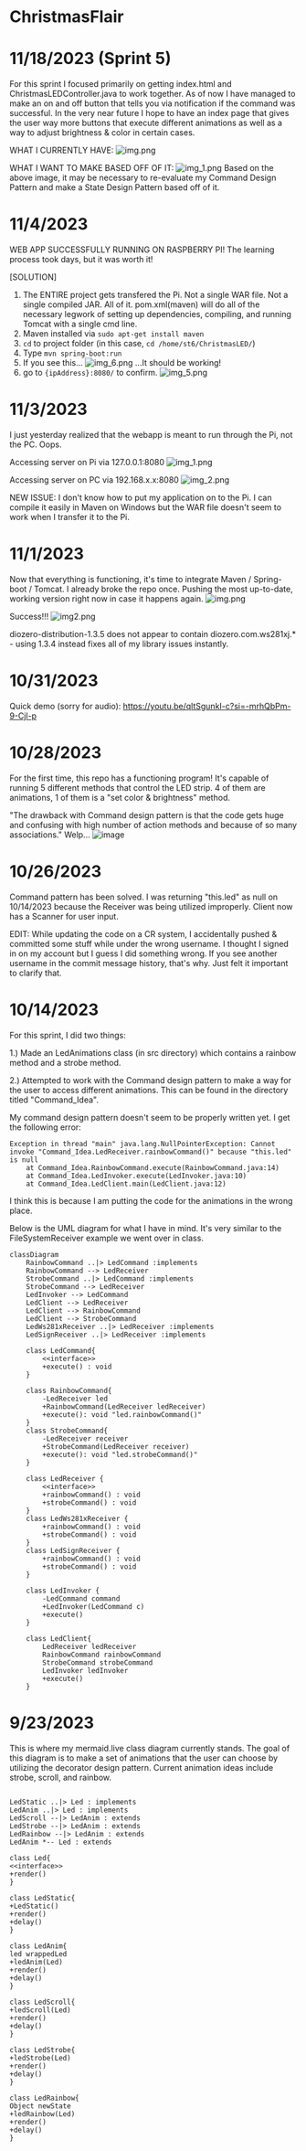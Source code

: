 # ChristmasFlair

# 11/18/2023 (Sprint 5)
 
For this sprint I focused primarily on getting index.html and ChristmasLEDController.java to work together. As of now I have managed to make an on and off button that tells you via notification if the command was successful. In the very near future I hope to have an index page that gives the user way more buttons that execute different animations as well as a way to adjust brightness & color in certain cases. 

WHAT I CURRENTLY HAVE:
![img.png](img.png)

WHAT I WANT TO MAKE BASED OFF OF IT:
![img_1.png](DESIGN%2Fimg_1.png)
Based on the above image, it may be necessary to re-evaluate my Command Design Pattern and make a State Design Pattern based off of it. 
# 11/4/2023

WEB APP SUCCESSFULLY RUNNING ON RASPBERRY PI! The learning process took days, but it was worth it!

[SOLUTION] 
1. The ENTIRE project gets transfered the Pi. Not a single WAR file. Not a single compiled JAR. All of it. pom.xml(maven) will do all of the necessary legwork of setting up dependencies, compiling, and running Tomcat with a single cmd line.
2. Maven installed via ```sudo apt-get install maven```
3. ```cd``` to project folder (in this case, ```cd /home/st6/ChristmasLED/```)
4. Type ```mvn spring-boot:run```
5. If you see this...
![img_6.png](README_featureChris_log%2Fimg_6.png)
...It should be working!
6. go to ```{ipAddress}:8080/``` to confirm.
![img_5.png](README_featureChris_log%2Fimg_5.png)




# 11/3/2023

I just yesterday realized that the webapp is meant to run through the Pi, not the PC. Oops. 


Accessing server on Pi via 127.0.0.1:8080
![img_1.png](README_featureChris_log%2Fimg.png)

Accessing server on PC via 192.168.x.x:8080
![img_2.png](README_featureChris_log%2Fimg_2.png)

NEW ISSUE: I don't know how to put my application on to the Pi. I can compile it easily in Maven on Windows but the WAR file doesn't seem to work when I transfer it to the Pi. 

# 11/1/2023

Now that everything is functioning, it's time to integrate Maven / Spring-boot / Tomcat. I already broke the repo once. Pushing the most up-to-date, working version right now in case it happens again.
![img.png](README_featureChris_log/img.png)

Success!!!
![img2.png](README_featureChris_log%2Fimg2.png)

diozero-distribution-1.3.5 does not appear to contain diozero.com.ws281xj.* - using 1.3.4 instead fixes all of my library issues instantly.

# 10/31/2023

Quick demo (sorry for audio): https://youtu.be/qltSgunkI-c?si=-mrhQbPm-9-Cjl-p

# 10/28/2023

For the first time, this repo has a functioning program! It's capable of running 5 different methods that control the LED strip. 4 of them are animations, 1 of them is a "set color & brightness" method. 

"The drawback with Command design pattern is that the code gets huge and confusing with high number of action methods and because of so many associations."
Welp...
![image](https://github.com/CLNelson1993/ChristmasFlair/assets/143137154/d55b6da3-465b-46d1-99b2-94995ffaecda)





# 10/26/2023 

Command pattern has been solved. I was returning "this.led" as null on 10/14/2023 because the Receiver was being utilized improperly. Client now has a Scanner for user input. 

EDIT: While updating the code on a CR system, I accidentally pushed & committed some stuff while under the wrong username. I thought I signed in on my account but I guess I did something wrong. If you see another username in the commit message history, that's why. Just felt it important to clarify that.


# 10/14/2023

For this sprint, I did two things: 


1.) Made an LedAnimations class (in src directory) which contains a rainbow method and a strobe method. 


2.) Attempted to work with the Command design pattern to make a way for the user to access different animations. This can be found in the directory titled "Command_Idea".


My command design pattern doesn't seem to be properly written yet. I get the following error:

```
Exception in thread "main" java.lang.NullPointerException: Cannot invoke "Command_Idea.LedReceiver.rainbowCommand()" because "this.led" is null
	at Command_Idea.RainbowCommand.execute(RainbowCommand.java:14)
	at Command_Idea.LedInvoker.execute(LedInvoker.java:10)
	at Command_Idea.LedClient.main(LedClient.java:12)
```
I think this is because I am putting the code for the animations in the wrong place. 

Below is the UML diagram for what I have in mind. It's very similar to the FileSystemReceiver example we went over in class.

```
classDiagram
    RainbowCommand ..|> LedCommand :implements
    RainbowCommand --> LedReceiver
    StrobeCommand ..|> LedCommand :implements
    StrobeCommand --> LedReceiver
    LedInvoker --> LedCommand
    LedClient --> LedReceiver
    LedClient --> RainbowCommand
    LedClient --> StrobeCommand
    LedWs281xReceiver ..|> LedReceiver :implements
    LedSignReceiver ..|> LedReceiver :implements

    class LedCommand{
        <<interface>>
        +execute() : void
    }

    class RainbowCommand{
        -LedReceiver led
        +RainbowCommand(LedReceiver ledReceiver)
        +execute(): void "led.rainbowCommand()"
    }
    class StrobeCommand{
        -LedReceiver receiver
        +StrobeCommand(LedReceiver receiver)
        +execute(): void "led.strobeCommand()"
    }

    class LedReceiver {
        <<interface>>
        +rainbowCommand() : void
        +strobeCommand() : void
    }
    class LedWs281xReceiver {
        +rainbowCommand() : void
        +strobeCommand() : void
    }
    class LedSignReceiver {
        +rainbowCommand() : void
        +strobeCommand() : void
    }

    class LedInvoker {
        -LedCommand command
        +LedInvoker(LedCommand c)
        +execute()
    }

    class LedClient{
        LedReceiver ledReceiver
        RainbowCommand rainbowCommand
        StrobeCommand strobeCommand
        LedInvoker ledInvoker
        +execute()
    } 
```
# 9/23/2023

This is where my mermaid.live class diagram currently stands. The goal of this diagram is to make a set of animations that the user can choose by utilizing the decorator design pattern. Current animation ideas include strobe, scroll, and rainbow.



```classDiagram

LedStatic ..|> Led : implements
LedAnim ..|> Led : implements
LedScroll --|> LedAnim : extends
LedStrobe --|> LedAnim : extends
LedRainbow --|> LedAnim : extends
LedAnim *-- Led : extends

class Led{
<<interface>>
+render()
}

class LedStatic{
+LedStatic()
+render()
+delay()
}

class LedAnim{
led wrappedLed
+ledAnim(Led)
+render()
+delay()
}

class LedScroll{
+ledScroll(Led)
+render()
+delay()
}

class LedStrobe{
+ledStrobe(Led)
+render()
+delay()
}

class LedRainbow{
Object newState
+ledRainbow(Led)
+render()
+delay()
}
```

